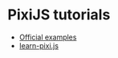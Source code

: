 # PixiJS tutorials

- [Official examples](offcial.md)
- [learn-pixi.js](https://github.com/Apress/learn-pixi.js)
